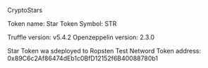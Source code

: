 CryptoStars

Token name: Star Token
Symbol: STR

Truffle version: v5.4.2
Openzeppelin version: 2.3.0

Star Token wa sdeployed to Ropsten Test Netword
Token address: 0x89C6c2Af86474dEb1c0BfD12152f6B40088780b1

